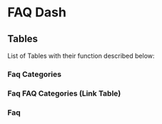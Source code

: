# FAQ Dash

## Tables

List of Tables with their function described below:

### Faq Categories

### Faq FAQ Categories (Link Table)

### Faq
